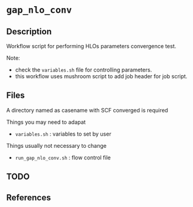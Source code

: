# `gap_nlo_conv`

## Description

Workflow script for performing HLOs parameters convergence test.

Note:
- check the `variables.sh` file for controlling parameters.
- this workflow uses mushroom script to add job header for job script.

## Files

A directory named as casename with SCF converged is required

Things you may need to adapat
- `variables.sh` : variables to set by user

Things usually not necessary to change
- `run_gap_nlo_conv.sh` : flow control file

## TODO

## References

